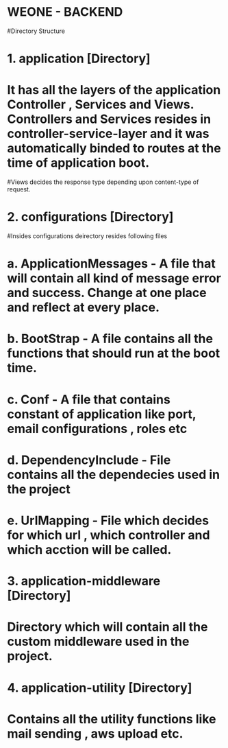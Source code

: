 # WEONE - BACKEND


#Directory Structure 

# 1. application [Directory]
 
 # It has all the layers of the application Controller , Services and Views. Controllers and Services resides in controller-service-layer and it was automatically binded to routes at the time of application boot.
 
 #Views decides the response type depending upon content-type of request.
 
 # 2. configurations [Directory]
  
  
  #Insides configurations deirectory resides following files
  
  # a. ApplicationMessages - A file that will contain all kind of message error and success. Change at one place and reflect at every place.
  
  # b. BootStrap - A file contains all the functions that should run at the boot time.
  
  # c. Conf - A file that contains constant of application like port, email configurations , roles etc
  
  # d. DependencyInclude - File contains all the dependecies used in the project
  
  # e. UrlMapping - File which decides for which url , which controller and which acction will be called.
  
  # 3. application-middleware [Directory]
  
  # Directory which will contain all the custom middleware used in the project.
  
  # 4. application-utility [Directory]
  # Contains all the utility functions like mail sending , aws upload etc.
 
 
 
